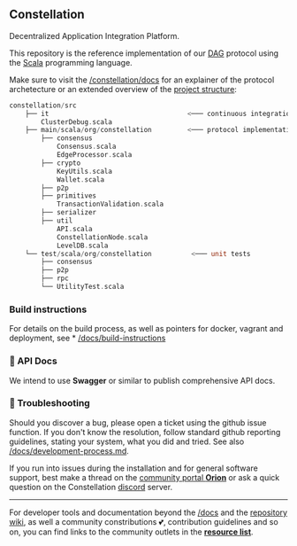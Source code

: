 ## Constellation
Decentralized Application Integration Platform.

This repository is the reference implementation of our 
[DAG](https://en.wikipedia.org/wiki/Directed_acyclic_graph) 
protocol using the 
[Scala](https://www.scala-lang.org/) 
programming language.

Make sure to visit the [/constellation/docs](https://github.com/Constellation-Labs/constellation/docs/) for an explainer of the protocol archetecture or an extended overview of the 
[project structure](https://github.com/Constellation-Labs/constellation/docs/directory-tree/):

```scala
constellation/src
    ├── it                                   <─── continuous integration
        ClusterDebug.scala
    ├── main/scala/org/constellation         <─── protocol implementation
        ├── consensus
            Consensus.scala
            EdgeProcessor.scala
        ├── crypto
            KeyUtils.scala
            Wallet.scala
        ├── p2p
        ├── primitives
            TransactionValidation.scala
        ├── serializer
        ├── util
            API.scala
            ConstellationNode.scala
            LevelDB.scala
    └── test/scala/org/constellation          <─── unit tests
        ├── consensus
        ├── p2p
        ├── rpc
        └── UtilityTest.scala
```

### Build instructions
For details on the build process, as well as pointers for docker, vagrant and deployment, see
	* [/docs/build-instructions](https://github.com/Constellation-Labs/constellation/docs/build-instructions)

### :green_book: API Docs
We intend to use **Swagger** or similar to publish comprehensive API docs.

### :rotating_light: Troubleshooting
Should you discover a bug, please open a ticket using the github issue function. If you don't know the resolution, follow standard github reporting guidelines, stating your system, what you did and tried. See also 
[/docs/development-process.md](https://github.com/Constellation-Labs/constellation/development-process.md).

If you run into issues during the installation and for general software support, best make a thread on the [community portal **Orion**](https://orion.constellationlabs.io/accounts/login/?next=/) or ask a quick question on the Constellation [discord](https://discordapp.com/invite/KMSmXbV) server. 

---

For developer tools and documentation beyond the 
[/docs](https://github.com/Constellation-Labs/constellation/constellation/docs)
and the 
[repository wiki](https://github.com/Constellation-Labs/constellation/wiki), 
as well a community constributions :two_hearts:, contribution guidelines and so on, you can find links to the community outlets in the 
[**resource list**](https://github.com/Constellation-Labs/awesome-constellation). 
